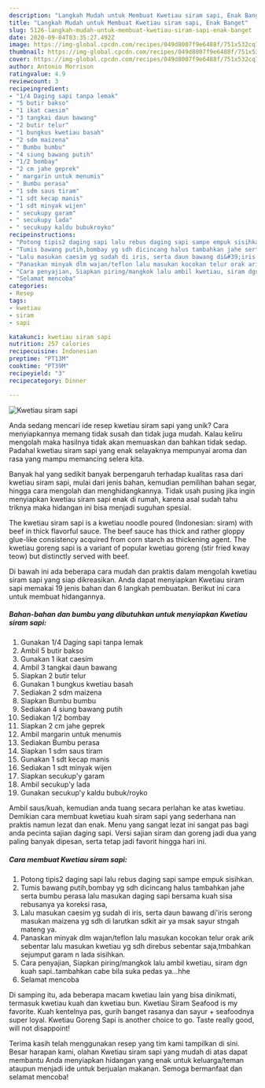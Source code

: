 ```yaml
---
description: "Langkah Mudah untuk Membuat Kwetiau siram sapi, Enak Banget"
title: "Langkah Mudah untuk Membuat Kwetiau siram sapi, Enak Banget"
slug: 5126-langkah-mudah-untuk-membuat-kwetiau-siram-sapi-enak-banget
date: 2020-09-04T03:35:27.492Z
image: https://img-global.cpcdn.com/recipes/049d8007f9e6488f/751x532cq70/kwetiau-siram-sapi-foto-resep-utama.jpg
thumbnail: https://img-global.cpcdn.com/recipes/049d8007f9e6488f/751x532cq70/kwetiau-siram-sapi-foto-resep-utama.jpg
cover: https://img-global.cpcdn.com/recipes/049d8007f9e6488f/751x532cq70/kwetiau-siram-sapi-foto-resep-utama.jpg
author: Antonio Morrison
ratingvalue: 4.9
reviewcount: 3
recipeingredient:
- "1/4 Daging sapi tanpa lemak"
- "5 butir bakso"
- "1 ikat caesim"
- "3 tangkai daun bawang"
- "2 butir telur"
- "1 bungkus kwetiau basah"
- "2 sdm maizena"
- " Bumbu bumbu"
- "4 siung bawang putih"
- "1/2 bombay"
- "2 cm jahe geprek"
- " margarin untuk menumis"
- " Bumbu perasa"
- "1 sdm saus tiram"
- "1 sdt kecap manis"
- "1 sdt minyak wijen"
- " secukupy garam"
- " secukupy lada"
- " secukupy kaldu bubukroyko"
recipeinstructions:
- "Potong tipis2 daging sapi lalu rebus daging sapi sampe empuk sisihkan."
- "Tumis bawang putih,bombay yg sdh dicincang halus tambahkan jahe serta bumbu perasa lalu masukan daging sapi bersama kuah sisa rebusanya ya koreksi rasa,"
- "Lalu masukan caesim yg sudah di iris, serta daun bawang di&#39;iris serong masukan maizena yg sdh di larutkan sdkit air ya msak sayur stngah mateng ya."
- "Panaskan minyak dlm wajan/teflon lalu masukan kocokan telur orak arik sebentar lalu masukan kwetiau yg sdh direbus sebentar saja,tmbahkan sejumput garam n lada sisihkan."
- "Cara penyajian, Siapkan piring/mangkok lalu ambil kwetiau, siram dgn kuah sapi..tambahkan cabe bila suka pedas ya...hhe"
- "Selamat mencoba"
categories:
- Resep
tags:
- kwetiau
- siram
- sapi

katakunci: kwetiau siram sapi 
nutrition: 257 calories
recipecuisine: Indonesian
preptime: "PT13M"
cooktime: "PT39M"
recipeyield: "3"
recipecategory: Dinner

---
```



![Kwetiau siram sapi](https://img-global.cpcdn.com/recipes/049d8007f9e6488f/751x532cq70/kwetiau-siram-sapi-foto-resep-utama.jpg)

Anda sedang mencari ide resep kwetiau siram sapi yang unik? Cara menyiapkannya memang tidak susah dan tidak juga mudah. Kalau keliru mengolah maka hasilnya tidak akan memuaskan dan bahkan tidak sedap. Padahal kwetiau siram sapi yang enak selayaknya mempunyai aroma dan rasa yang mampu memancing selera kita.

Banyak hal yang sedikit banyak berpengaruh terhadap kualitas rasa dari kwetiau siram sapi, mulai dari jenis bahan, kemudian pemilihan bahan segar, hingga cara mengolah dan menghidangkannya. Tidak usah pusing jika ingin menyiapkan kwetiau siram sapi enak di rumah, karena asal sudah tahu triknya maka hidangan ini bisa menjadi suguhan spesial.

The kwetiau siram sapi is a kwetiau noodle poured (Indonesian: siram) with beef in thick flavorful sauce. The beef sauce has thick and rather gloppy glue-like consistency acquired from corn starch as thickening agent. The kwetiau goreng sapi is a variant of popular kwetiau goreng (stir fried kway teow) but distinctly served with beef.


Di bawah ini ada beberapa cara mudah dan praktis dalam mengolah kwetiau siram sapi yang siap dikreasikan. Anda dapat menyiapkan Kwetiau siram sapi memakai 19 jenis bahan dan 6 langkah pembuatan. Berikut ini cara untuk membuat hidangannya.

<!--inarticleads1-->

##### Bahan-bahan dan bumbu yang dibutuhkan untuk menyiapkan Kwetiau siram sapi:

1. Gunakan 1/4 Daging sapi tanpa lemak
1. Ambil 5 butir bakso
1. Gunakan 1 ikat caesim
1. Ambil 3 tangkai daun bawang
1. Siapkan 2 butir telur
1. Gunakan 1 bungkus kwetiau basah
1. Sediakan 2 sdm maizena
1. Siapkan  Bumbu bumbu
1. Sediakan 4 siung bawang putih
1. Sediakan 1/2 bombay
1. Siapkan 2 cm jahe geprek
1. Ambil  margarin untuk menumis
1. Sediakan  Bumbu perasa
1. Siapkan 1 sdm saus tiram
1. Gunakan 1 sdt kecap manis
1. Sediakan 1 sdt minyak wijen
1. Siapkan  secukup&#39;y garam
1. Ambil  secukup&#39;y lada
1. Gunakan  secukup&#39;y kaldu bubuk/royko


Ambil saus/kuah, kemudian anda tuang secara perlahan ke atas kwetiau. Demikian cara membuat kwetiau kuah siram sapi yang sederhana nan praktis namun lezat dan enak. Menu yang sangat lezat ini sangat pas bagi anda pecinta sajian daging sapi. Versi sajian siram dan goreng jadi dua yang paling banyak dipesan, serta tetap jadi favorit hingga hari ini. 

<!--inarticleads2-->

##### Cara membuat Kwetiau siram sapi:

1. Potong tipis2 daging sapi lalu rebus daging sapi sampe empuk sisihkan.
1. Tumis bawang putih,bombay yg sdh dicincang halus tambahkan jahe serta bumbu perasa lalu masukan daging sapi bersama kuah sisa rebusanya ya koreksi rasa,
1. Lalu masukan caesim yg sudah di iris, serta daun bawang di&#39;iris serong masukan maizena yg sdh di larutkan sdkit air ya msak sayur stngah mateng ya.
1. Panaskan minyak dlm wajan/teflon lalu masukan kocokan telur orak arik sebentar lalu masukan kwetiau yg sdh direbus sebentar saja,tmbahkan sejumput garam n lada sisihkan.
1. Cara penyajian, Siapkan piring/mangkok lalu ambil kwetiau, siram dgn kuah sapi..tambahkan cabe bila suka pedas ya...hhe
1. Selamat mencoba


Di samping itu, ada beberapa macam kwetiau lain yang bisa dinikmati, termasuk kwetiau kuah dan kwetiau bun. Kwetiau Siram Seafood is my favorite. Kuah kentelnya pas, gurih banget rasanya dan sayur + seafoodnya super loyal. Kwetiau Goreng Sapi is another choice to go. Taste really good, will not disappoint! 

Terima kasih telah menggunakan resep yang tim kami tampilkan di sini. Besar harapan kami, olahan Kwetiau siram sapi yang mudah di atas dapat membantu Anda menyiapkan hidangan yang enak untuk keluarga/teman ataupun menjadi ide untuk berjualan makanan. Semoga bermanfaat dan selamat mencoba!
